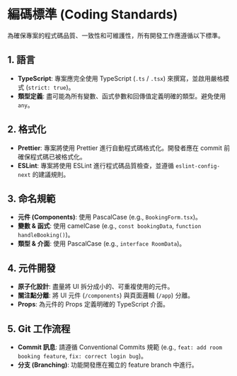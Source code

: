 # 編碼標準 (Coding Standards)

為確保專案的程式碼品質、一致性和可維護性，所有開發工作應遵循以下標準。

## 1. 語言

- **TypeScript**: 專案應完全使用 TypeScript (`.ts` / `.tsx`) 來撰寫，並啟用嚴格模式 (`strict: true`)。
- **類型定義**: 盡可能為所有變數、函式參數和回傳值定義明確的類型。避免使用 `any`。

## 2. 格式化

- **Prettier**: 專案將使用 Prettier 進行自動程式碼格式化。開發者應在 commit 前確保程式碼已被格式化。
- **ESLint**: 專案將使用 ESLint 進行程式碼品質檢查，並遵循 `eslint-config-next` 的建議規則。

## 3. 命名規範

- **元件 (Components)**: 使用 PascalCase (e.g., `BookingForm.tsx`)。
- **變數 & 函式**: 使用 camelCase (e.g., `const bookingData`, `function handleBooking()`)。
- **類型 & 介面**: 使用 PascalCase (e.g., `interface RoomData`)。

## 4. 元件開發

- **原子化設計**: 盡量將 UI 拆分成小的、可重複使用的元件。
- **關注點分離**: 將 UI 元件 (`/components`) 與頁面邏輯 (`/app`) 分離。
- **Props**: 為元件的 Props 定義明確的 TypeScript 介面。

## 5. Git 工作流程

- **Commit 訊息**: 請遵循 Conventional Commits 規範 (e.g., `feat: add room booking feature`, `fix: correct login bug`)。
- **分支 (Branching)**: 功能開發應在獨立的 feature branch 中進行。
